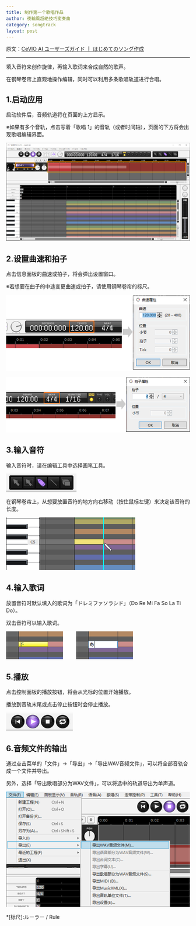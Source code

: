 ```yaml
---
title: 制作第一个歌唱作品
author: 夜輪風超絶技巧変奏曲
category: songtrack
layout: post
---
```

原文：[CeVIO AI ユーザーズガイド ┃ はじめてのソング作成](https://cevio.jp/guide/cevio_ai/tutorial_song/)

---
填入音符来创作旋律，再输入歌词来合成自然的歌声。

在钢琴卷帘上直观地操作编辑，同时可以利用多条歌唱轨道进行合唱。

## 1.启动应用

启动软件后，音频轨道将在页面的上方显示。

※如果有多个音轨，点击写着「歌唱 1」的音轨（或者时间轴），页面的下方将会出现歌唱编辑界面。

![interface](images/tutorial_song_1.png)

## 2.设置曲速和拍子

点击信息面板的曲速或拍子，将会弹出设置窗口。

※若想要在曲子的中途变更曲速或拍子，请使用钢琴卷帘的标尺。

![tempo](images/tutorial_song_2.png)

![beat](images/tutorial_song_3.png)

## 3.输入音符

输入音符时，请在编辑工具中选择画笔工具。

![draw tool](images/tutorial_song_4.png)

在钢琴卷帘上，从想要放置音符的地方向右移动（按住鼠标左键）来决定该音符的长度。

![enter note](images/tutorial_song_5.png)

## 4.输入歌词

放置音符时默认填入的歌词为「ドレミファソラシド」（Do Re Mi Fa So La Ti Do）。

双击音符可以输入歌词。

![enter lyrics](images/tutorial_song_6.png)

## 5.播放

点击控制面板的播放按钮，将会从光标的位置开始播放。

播放到音轨末尾或点击停止按钮时会停止播放。

![play](images/tutorial_song_7.png)

## 6.音频文件的输出

通过点击菜单的「文件」→「导出」→「导出WAV音频文件」，可以将全部音轨合成一个文件并导出。

另外，选择「导出歌唱部分为WAV文件」，可以将选中的轨道导出为单声道。

![output](images/tutorial_song_8.png)

*[标尺]:ルーラー / Rule
